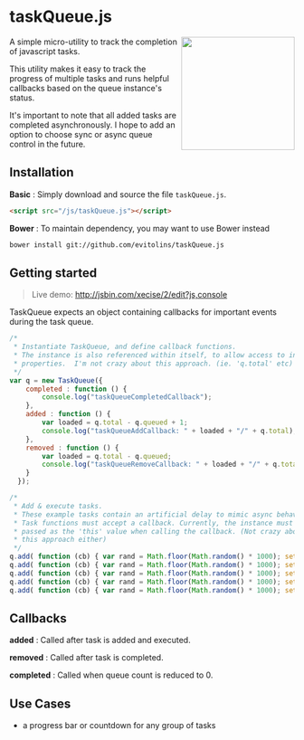 # taskQueue.js

<img align="right" height="200" src="https://cdn2.iconfinder.com/data/icons/windows-8-metro-style/128/list_ingredients.png">

A simple micro-utility to track the completion of javascript tasks.

This utility makes it easy to track the progress of multiple tasks and runs helpful callbacks based on the queue instance's status.

It's important to note that all added tasks are completed asynchronously.  I hope to add an option to choose sync or async queue control in the future.


## Installation
**Basic**
: Simply download and source the file `taskQueue.js`.

```html
<script src="/js/taskQueue.js"></script>
```

**Bower**
: To maintain dependency, you may want to use Bower instead

```bash
bower install git://github.com/evitolins/taskQueue.js
```   

## Getting started

> Live demo: http://jsbin.com/xecise/2/edit?js,console

TaskQueue expects an object containing callbacks for important events during the task queue.

```javascript
/*
 * Instantiate TaskQueue, and define callback functions.
 * The instance is also referenced within itself, to allow access to instance
 * properties.  I'm not crazy about this approach. (ie. 'q.total' etc)
 */
var q = new TaskQueue({
    completed : function () {
        console.log("taskQueueCompletedCallback");
    },
    added : function () {
        var loaded = q.total - q.queued + 1;
        console.log("taskQueueAddCallback: " + loaded + "/" + q.total);
    },
    removed : function () {
        var loaded = q.total - q.queued;
        console.log("taskQueueRemoveCallback: " + loaded + "/" + q.total);
    }
  });

/*
 * Add & execute tasks.
 * These example tasks contain an artificial delay to mimic async behavior.
 * Task functions must accept a callback. Currently, the instance must be
 * passed as the 'this' value when calling the callback. (Not crazy about
 * this approach either)
 */
q.add( function (cb) { var rand = Math.floor(Math.random() * 1000); setTimeout( function () { console.log("a : " + rand/1000); cb.call(q); }, rand ); } );
q.add( function (cb) { var rand = Math.floor(Math.random() * 1000); setTimeout( function () { console.log("b : " + rand/1000); cb.call(q); }, rand ); } );
q.add( function (cb) { var rand = Math.floor(Math.random() * 1000); setTimeout( function () { console.log("c : " + rand/1000); cb.call(q); }, rand ); } );
q.add( function (cb) { var rand = Math.floor(Math.random() * 1000); setTimeout( function () { console.log("d : " + rand/1000); cb.call(q); }, rand ); } );
q.add( function (cb) { var rand = Math.floor(Math.random() * 1000); setTimeout( function () { console.log("e : " + rand/1000); cb.call(q); }, rand ); } );
```


## Callbacks
**added**
: Called after task is added and executed.

**removed**
: Called after task is completed.

**completed**
: Called when queue count is reduced to 0.


       
## Use Cases
- a progress bar or countdown for any group of tasks
